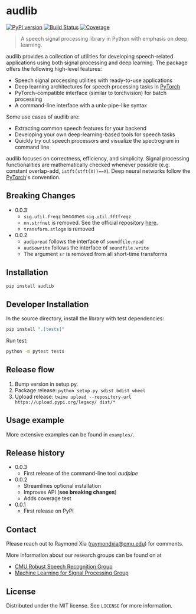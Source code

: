 # audlib

[![PyPI version](https://badge.fury.io/py/audlib.svg)](https://badge.fury.io/py/audlib)
[![Build Status](https://travis-ci.com/raymondxyy/pyaudlib.svg?token=xNuzdfgseSXz1yHDnh9L&branch=master)](https://travis-ci.org/raymondxyy/pyaudlib)
[![Coverage](https://codecov.io/gh/raymondxyy/pyaudlib/branch/master/graph/badge.svg?token=vMLw7Y9H5m)](https://codecov.io/gh/raymondxyy/pyaudlib)

> A speech signal processing library in Python with emphasis on deep learning.

audlib provides a collection of utilities for developing speech-related applications using both signal processing and deep learning. The package offers the following high-level features:

- Speech signal processing utilities with ready-to-use applications
- Deep learning architectures for speech processing tasks in [PyTorch][pytorch]
- PyTorch-compatible interface (similar to torchvision) for batch processing
- A command-line interface with a unix-pipe-like syntax

Some use cases of audlib are:

- Extracting common speech features for your backend
- Developing your own deep-learning-based tools for speech tasks
- Quickly try out speech processors and visualize the spectrogram in command line

audlib focuses on correctness, efficiency, and simplicity. Signal processing functionalities are mathematically checked whenever possible (e.g. constant overlap-add, `istft(stft(X))==X`). Deep neural networks follow the [PyTorch][pytorch]'s convention.

## Breaking Changes

- 0.0.3
  - `sig.util.freqz` becomes `sig.util.fftfreqz`
  - `nn.strfnet` is removed. See the official repository [here](https://github.com/raymondxyy/strfnet-IS2020).
  - `transform.stlogm` is removed
- 0.0.2
  - `audioread` follows the interface of `soundfile.read`
  - `audiowrite` follows the interface of `soundfile.write`
  - The argument `sr` is removed from all short-time transforms

## Installation

```sh
pip install audlib
```

## Developer Installation

In the source directory, install the library with test dependencies:

```sh
pip install ".[tests]"
```

Run test:

```sh
python -m pytest tests
```

## Release flow

1. Bump version in setup.py.
2. Package release: `python setup.py sdist bdist_wheel`
3. Upload release: `twine upload --repository-url https://upload.pypi.org/legacy/ dist/*`

## Usage example

More extensive examples can be found in `examples/`.

## Release history

- 0.0.3
  - First release of the command-line tool *audpipe*
- 0.0.2
  - Streamlines optional installation
  - Improves API (**see breaking changes**)
  - Adds coverage test
- 0.0.1
  - First release on PyPI

## Contact 

Please reach out to Raymond Xia (raymondxia@cmu.edu) for comments.

More information about our research groups can be found on at

- [CMU Robust Speech Recognition Group](http://www.cs.cmu.edu/~robust/)
- [Machine Learning for Signal Processing Group](http://mlsp.cs.cmu.edu/)

## License

Distributed under the MIT license. See ``LICENSE`` for more information.

[pytorch]: https://pytorch.org/
